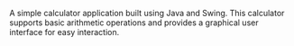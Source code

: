 A simple calculator application built using Java and Swing. This calculator supports basic arithmetic operations and provides a graphical user interface for easy interaction.
